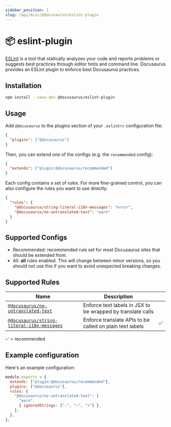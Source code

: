 ```yaml
---
sidebar_position: 1
slug: /api/misc/@docusaurus/eslint-plugin
---
```


# 📦 eslint-plugin

[ESLint](https://eslint.org/) is a tool that statically analyzes your code and reports problems or suggests best practices through editor hints and command line. Docusaurus provides an ESLint plugin to enforce best Docusaurus practices.

## Installation

```bash npm2yarn
npm install --save-dev @docusaurus/eslint-plugin
```

## Usage

Add `@docusaurus` to the plugins section of your `.eslintrc` configuration file:

```json title=".eslintrc"
{
  "plugins": ["@docusaurus"]
}
```

Then, you can extend one of the configs (e.g. the `recommended` config):

```json title=".eslintrc"
{
  "extends": ["plugin:@docusaurus/recommended"]
}
```

Each config contains a set of rules. For more fine-grained control, you can also configure the rules you want to use directly:

```json title=".eslintrc"
{
  "rules": {
    "@docusaurus/string-literal-i18n-messages": "error",
    "@docusaurus/no-untranslated-text": "warn"
  }
}
```

## Supported Configs

- Recommended: recommended rule set for most Docusaurus sites that should be extended from.
- All: **all** rules enabled. This will change between minor versions, so you should not use this if you want to avoid unexpected breaking changes.

## Supported Rules

| Name | Description |  |
| --- | --- | --- |
| [`@docusaurus/no-untranslated-text`](./no-untranslated-text.md) | Enforce text labels in JSX to be wrapped by translate calls |  |
| [`@docusaurus/string-literal-i18n-messages`](./string-literal-i18n-messages.md) | Enforce translate APIs to be called on plain text labels | ✅ |

✅ = recommended

## Example configuration

Here's an example configuration:

```js title=".eslintrc.js"
module.exports = {
  extends: ["plugin:@docusaurus/recommended"],
  plugins: ["@docusaurus"],
  rules: {
    "@docusaurus/no-untranslated-text": [
      "warn",
      { ignoredStrings: ["·", "—", "×"] },
    ],
  },
};
```
